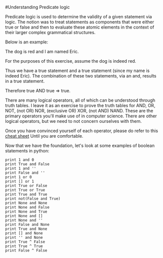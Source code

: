 #Understanding Predicate logic

Predicate logic is used to determine the validity of a given statement via logic.  The notion was to treat statements as components that were either true or false
and then to evaluate these atomic elements in the context of their larger complex grammatical structures.

Below is an example:

The dog is red and I am named Eric.  

For the purposes of this exercise, assume the dog is indeed red.  

Thus we have a true statement and a true statement (since my name is indeed Eric).  The combination of these two statements, via an and, results in a true statement.

Therefore true AND true => true.

There are many logical operators, all of which can be understood through truth tables.  I leave it as an exercise to
prove the truth tables for AND, OR, NOT, (not OR) NOR, (exclusive OR) XOR, (not AND) NAND.  These are the primary operators you'll make use of in computer
science.  There are other logical operators, but we need to not concern ourselves with them.

Once you have convinced yourself of each operator, please do refer to this [cheat sheet](https://a5d4fed1fa89428299f0deb8efb006eb2b9d148d.googledrive.com/host/0B05rsAAJoYVMR1R4ZEtDaTAwbWs/English/Teaching/CSI30-materials/Chapter1-cheat-sheet.pdf)
Until you are comfortable.  

Now that we have the foundation, let's look at some examples of boolean statements in python:

```
print 1 and 0
print True and False
print 1 and ''
print False and ''
print 1 or 0
print [] or 1
print True or False
print True or True
print True and True
print not(False and True)
print None and None
print None and False
print None and True
print None and []
print None and ''
print False and None
print True and None
print [] and None
print '' and None
print True ^ False
print True ^ True
print False ^ False
```

